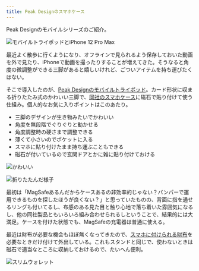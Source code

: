 ```yaml
---
title: Peak Designのスマホケース
---
```

Peak Designのモバイルシリーズのご紹介。

![](https://lh3.googleusercontent.com/0fenz0hQktVeutfBsyIh1nUSInh75nDmcoc-WWJFBwYLXy6jvIGpc-Cot1b3EysTSGBU91kGvVBZBDoVzJQ9B5hknif_9keVNj_1q17qHANudHqJ4mB05wiZtknW8wRXGuE_DmVB_9IlVIdxzn2OEME0PrVcax7QFfgExhwGdApxTByUBD4HxhKXWJDg "モバイルトライポッドとiPhone 12 Pro Max")

最近よく散歩に行くようになり、オフラインで見られるよう保存しておいた動画を外で見たり、iPhoneで動画を撮ったりすることが増えてきた。そうなると角度の微調整ができる三脚があると嬉しいけれど、ごついアイテムを持ち運びたくはない。

そこで導入したのが、[Peak Designのモバイルトライポッド](https://www.amazon.co.jp/dp/B09FRZPLL3)。カード形状に収まる折りたたみ式のかわいい三脚で、[同社のスマホケース](https://www.amazon.co.jp/dp/B09FP3HP7Z?)に磁石で貼り付けて使う仕組み。個人的なお気に入りポイントはこのあたり。

*   三脚のデザインが生き物みたいでかわいい
*   角度を無段階でぐりぐりと動かせる
*   角度調整時の硬さまで調整できる
*   薄くて小さいのでポケットに入る
*   スマホに貼り付けたまま持ち運ぶこともできる
*   磁石が付いているので玄関ドアとかに雑に貼り付けておける

![](https://lh4.googleusercontent.com/azKzyjWLEbumIxHLTvy04Ur9t5mXTdTiuHzBWCIc4Rxn1V4y5avmASXUNAxac6NEHvo5xzpETgTXPgFtUddLiB13x8gKNquAxIfVnHxNJxgEkgMXu4c8JgiAJ2QIuTLOvjyQ1K86qmDhZ1jFJktH-hL7VDmyA9N3Zm1u4dYXlMaEi0xCKrwdyWSqL4C9 "かわいい")

![](https://lh6.googleusercontent.com/6TMu38zXRcKzIiieaQqMkwCJ2W0gxDODx7viajU_a9vefSSG8eMYNwzwd7mm264hbLoiBxtahqVtlhU2vjlrb9XerzO5fME0thdqBl08JjY-vgyUIWh2DWG_52SZd_ftjPsrmZTGZE83DJ8DGQCdXNNIkFKZz4lTjbgQ51vJXVybC-WixDvSxhAKGzXl "折りたたんだ様子")

最初は「MagSafeあるんだからケースあるの非効率的じゃない？バンパーで運用できるものを探したほうが良くない？」と思っていたものの、背面に指を通せるリングも付いてるし、布感のある見た目と触り心地で落ち着いた雰囲気になるし、他の同社製品ともいろいろ組み合わせられるしということで、結果的には大満足。ケースを付けた状態でも、MagSafeの充電器は普通に使える。

最近は財布が必要な機会もほぼ無くなってきたので、[スマホに付けられる財布](https://www.amazon.co.jp/dp/B09FSGW671)を必要なときだけ付けて外出している。これもスタンドと同じで、使わないときは磁石で適当なところに収納しておけるので、たいへん便利。

![](https://lh6.googleusercontent.com/cy-_e1LP4nMxXXOqmr4XQoY35-R5txYN418eWjF3YosLKEXpALp0274yt3pi19uvPbOduK7oWHf-dtm2Bnt8kwMyG1Bhj06dhQ_GRNEjXKL7PBZ81bpOTfjcI8SzXKyOQ2K8hGbxgyJxOmvQlMSfT0uqpgAeat-i0y7Cwh4k6KbS94zGP8EKj6IZ1jMP "スリムウォレット")

